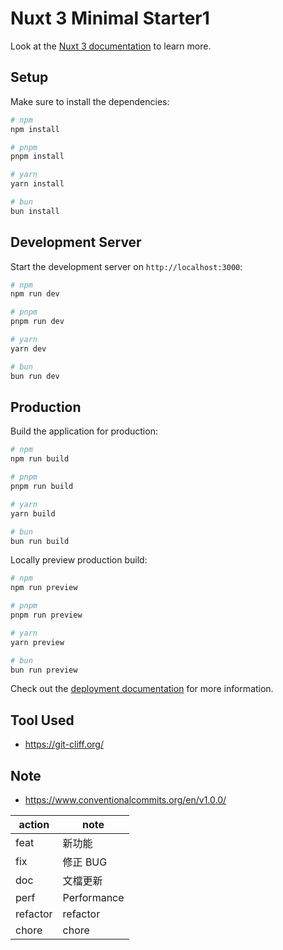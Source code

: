 # Nuxt 3 Minimal Starter1

Look at the [Nuxt 3 documentation](https://nuxt.com/docs/getting-started/introduction) to learn more.

## Setup

Make sure to install the dependencies:

```bash
# npm
npm install

# pnpm
pnpm install

# yarn
yarn install

# bun
bun install
```

## Development Server

Start the development server on `http://localhost:3000`:

```bash
# npm
npm run dev

# pnpm
pnpm run dev

# yarn
yarn dev

# bun
bun run dev
```

## Production

Build the application for production:

```bash
# npm
npm run build

# pnpm
pnpm run build

# yarn
yarn build

# bun
bun run build
```

Locally preview production build:

```bash
# npm
npm run preview

# pnpm
pnpm run preview

# yarn
yarn preview

# bun
bun run preview
```

Check out the [deployment documentation](https://nuxt.com/docs/getting-started/deployment) for more information.

## Tool Used

- https://git-cliff.org/

## Note

- https://www.conventionalcommits.org/en/v1.0.0/

| action   | note        |
| -------- | ----------- |
| feat     | 新功能      |
| fix      | 修正 BUG    |
| doc      | 文檔更新    |
| perf     | Performance |
| refactor | refactor    |
| chore    | chore       |
